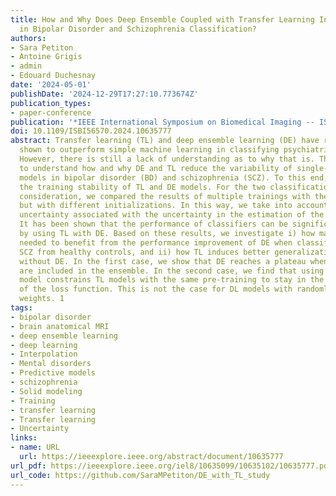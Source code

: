 ```yaml
---
title: How and Why Does Deep Ensemble Coupled with Transfer Learning Increase Performance
  in Bipolar Disorder and Schizophrenia Classification?
authors:
- Sara Petiton
- Antoine Grigis
- admin
- Edouard Duchesnay
date: '2024-05-01'
publishDate: '2024-12-29T17:27:10.773674Z'
publication_types:
- paper-conference
publication: '*IEEE International Symposium on Biomedical Imaging -- ISBI 2024*'
doi: 10.1109/ISBI56570.2024.10635777
abstract: Transfer learning (TL) and deep ensemble learning (DE) have recently been
  shown to outperform simple machine learning in classifying psychiatric disorders.
  However, there is still a lack of understanding as to why that is. This paper aims
  to understand how and why DE and TL reduce the variability of single-subject classification
  models in bipolar disorder (BD) and schizophrenia (SCZ). To this end, we investigated
  the training stability of TL and DE models. For the two classification tasks under
  consideration, we compared the results of multiple trainings with the same backbone
  but with different initializations. In this way, we take into account the epistemic
  uncertainty associated with the uncertainty in the estimation of the model parameters.
  It has been shown that the performance of classifiers can be significantly improved
  by using TL with DE. Based on these results, we investigate i) how many models are
  needed to benefit from the performance improvement of DE when classifying BD and
  SCZ from healthy controls, and ii) how TL induces better generalization, with and
  without DE. In the first case, we show that DE reaches a plateau when 10 models
  are included in the ensemble. In the second case, we find that using a pre-trained
  model constrains TL models with the same pre-training to stay in the same basin
  of the loss function. This is not the case for DL models with randomly initialized
  weights. 1
tags:
- bipolar disorder
- brain anatomical MRI
- deep ensemble learning
- deep learning
- Interpolation
- Mental disorders
- Predictive models
- schizophrenia
- Solid modeling
- Training
- transfer learning
- Transfer learning
- Uncertainty
links:
- name: URL
  url: https://ieeexplore.ieee.org/abstract/document/10635777
url_pdf: https://ieeexplore.ieee.org/iel8/10635099/10635102/10635777.pdf
url_code: https://github.com/SaraMPetiton/DE_with_TL_study
---
```

